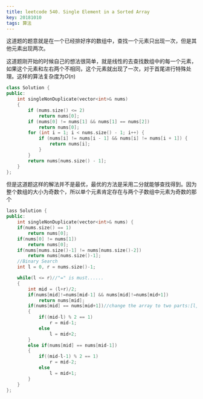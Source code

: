 ```yaml
---
title: leetcode 540. Single Element in a Sorted Array
key: 20181010
tags: 算法
---
```


这道题的题意就是在一个已经排好序的数组中，查找一个元素只出现一次，但是其他元素出现两次。

这道题刚开始的时候自己的想法很简单，就是线性的去查找数组中的每一个元素，如果这个元素和左右两个不相同，这个元素就出现了一次，对于首尾进行特殊处理。这样的算法复杂度为$O\left(n\right)$


```c++
class Solution {
public:
    int singleNonDuplicate(vector<int>& nums)
    {
        if (nums.size() <= 2)
            return nums[0];
        if (nums[0] != nums[1] && nums[1] == nums[2])
            return nums[0];
        for (int i = 1; i < nums.size() - 1; i++) {
            if (nums[i] != nums[i - 1] && nums[i] != nums[i + 1]) {
                return nums[i];
            }
        }
        return nums[nums.size() - 1];
    }
};
```

但是这道题这样的解法并不是最优，最优的方法是采用二分就能够查找得到。因为整个数组的大小为奇数个，所以单个元素肯定存在与两个子数组中元素为奇数的那个

```c++
lass Solution {
public:
    int singleNonDuplicate(vector<int>& nums) {
    if(nums.size() == 1)
        return nums[0];
    if(nums[0] != nums[1])
        return nums[0];
    if(nums[nums.size()-1] != nums[nums.size()-2])
        return nums[nums.size()-1];
    //Binary Search
    int l = 0, r = nums.size()-1;

    while(l <= r)//"=" is must......
    {
        int mid = (l+r)/2;
        if(nums[mid]!=nums[mid-1] && nums[mid]!=nums[mid+1])
            return nums[mid];
        if(nums[mid] == nums[mid+1])//change the array to two parts:[l,mid-1]&&[mid+2,r];
        {
            if((mid-l) % 2 == 1)
                r = mid-1;
            else
                l = mid+2;
        }
        else if(nums[mid] == nums[mid-1])
        {
            if((mid-l-1) % 2 == 1)
                r = mid-2;
            else
                l = mid+1;
        }
    }
};
```

